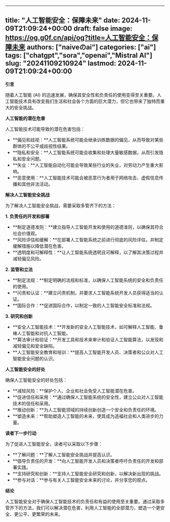 
---
title: "人工智能安全：保障未来"
date: 2024-11-09T21:09:24+00:00
draft: false
image: https://og.g0f.cn/api/og?title=人工智能安全：保障未来
authors: ["naiveのai"]
categories: ["ai"]
tags: ["chatgpt","sora","openai","Mistral AI"]
slug: "20241109210924"
lastmod: 2024-11-09T21:09:24+00:00
---
**引言**

随着人工智能 (AI) 的迅速发展，确保其安全性和负责任的使用变得至关重要。人工智能技术具有改变我们生活和社会各个方面的巨大潜力，但它也带来了独特而重大的安全挑战。

**人工智能的潜在危害**

人工智能技术可能导致的潜在危害包括：

* **偏见和歧视：**人工智能系统可能会继承训练数据的偏见，从而导致对某些群体的不公平或歧视性结果。
* **隐私和安全：**人工智能系统可能会收集和处理大量敏感数据，从而引发隐私和安全问题。
* **失业：**人工智能自动化可能会导致某些行业的失业，对劳动力产生重大影响。
* **恶意使用：**人工智能技术可能会被恶意行为者用于网络攻击、虚假信息传播和其他非法活动。

**解决人工智能安全挑战**

为了解决人工智能安全挑战，需要采取多管齐下的方法：

**1. 负责任的开发和部署**

* **制定道德准则：**建立指导人工智能开发和使用的道德准则，以确保其符合社会价值观。
* **风险评估和缓解：**在部署人工智能系统之前进行彻底的风险评估，并制定缓解措施以降低潜在危害。
* **透明度和可解释性：**让人工智能系统透明且可解释，以了解其决策过程并减轻偏见风险。

**2. 监管和立法**

* **制定法规：**制定明确的法规和标准，以确保人工智能系统的安全和负责任的使用。
* **问责和认证：**建立问责机制，并要求人工智能系统开发人员获得适当的认证。
* **国际合作：**促进国际合作，以制定一致的人工智能安全标准和法规。

**3. 研究和创新**

* **安全人工智能技术：**开发新的安全人工智能技术，如可解释人工智能、鲁棒人工智能和对抗人工智能。
* **算法审计和验证：**开发工具和技术来审计和验证人工智能算法，以发现和减轻偏见和安全缺陷。
* **人工智能安全教育和培训：**提高人工智能开发人员、决策者和公众对人工智能安全问题的认识。

**人工智能安全的好处**

确保人工智能安全的好处包括：

* **减轻风险：**保护个人、企业和社会免受人工智能潜在危害。
* **促进信任和采用：**通过确保人工智能系统的安全性，建立公众对人工智能技术的信任和采用。
* **推动创新：**为人工智能领域的持续创新创造一个安全和负责任的环境。
* **塑造未来：**帮助塑造人工智能的未来，使其成为造福社会和人类进步的力量。

**读者下一步行动**

为了促进人工智能安全，读者可以采取以下步骤：

* **了解问题：**了解人工智能安全挑战并提高认识。
* **倡导负责任的开发：**向人工智能开发人员和决策者呼吁负责任的开发和部署实践。
* **支持研究和创新：**支持人工智能安全研究和创新，以解决新出现的挑战。
* **参与对话：**参与有关人工智能安全未来的讨论，并分享您的观点。

**结论**

人工智能安全对于确保人工智能技术的负责任和有益的使用至关重要。通过采取多管齐下的方法，我们可以解决潜在危害，利用人工智能的全部潜力，塑造一个更安全、更公平、更繁荣的未来。